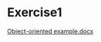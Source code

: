 # Exercise1
[Object-oriented example.docx](https://github.com/STIA1123-A202-Group-C/EXERCISES/files/6193418/Object-oriented.example.docx)
